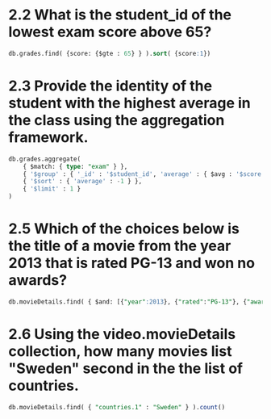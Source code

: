 # 2.2 What is the student_id of the lowest exam score above 65?

```sql
db.grades.find( {score: {$gte : 65} } ).sort( {score:1})
```

# 2.3 Provide the identity of the student with the highest average in the class using the aggregation framework.

```sql
db.grades.aggregate( 
    { $match: { type: "exam" } },
    { '$group' : { '_id' : '$student_id', 'average' : { $avg : '$score' } }}, 
    { '$sort' : { 'average' : -1 } }, 
    { '$limit' : 1 } 
)
```

# 2.5 Which of the choices below is the title of a movie from the year 2013 that is rated PG-13 and won no awards? 

```sql
db.movieDetails.find( { $and: [{"year":2013}, {"rated":"PG-13"}, {"awards.wins":0}] }).pretty()
```

# 2.6 Using the video.movieDetails collection, how many movies list "Sweden" second in the the list of countries.

```sql
db.movieDetails.find( { "countries.1" : "Sweden" } ).count()
```